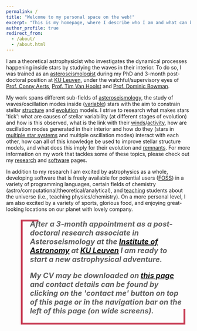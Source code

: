 ```yaml
---
permalink: /
title: "Welcome to my personal space on the web!"
excerpt: "This is my homepage, where I describe who I am and what can be found on this website."
author_profile: true
redirect_from: 
  - /about/
  - /about.html
---
```


<style>
.big-custom-blockquote {
    font-style:italic;
    font-size:20px;
    line-height:24px;
    font-weight:500;
    padding-bottom:0px;
    width: 100%!important;
    padding: 3% 1.5% -1% 1.5%!important;
    margin-bottom: 0px;
    margin-top: 0px;
    margin-left: 0px;
    border-left: 5px solid #C73A52;
    border-bottom: 5px solid #C73A52;
    position: relative;
}

.big-custom-blockquote::before {
    content: ""!important;
    position: absolute!important;
    width: 10%;
    height: 100%!important;
    top: 0;
    left: -1px;
    border-top: 5px solid #C73A52;
}

.big-custom-blockquote::after {
    content: "";
    position: absolute;
    width: 100%;
    height: 15%;
    bottom: -5px;
    left: 0;
    box-shadow: inset -5px 0 0 0 #C73A52;
}
</style>

I am a theoretical astrophysicist who investigates the dynamical processes happening inside stars by studying the waves in their interior.
To do so, I was trained as an [asteroseismologist](https://en.wikipedia.org/wiki/Asteroseismology) during my PhD and 3-month post-doctoral position at [KU Leuven](https://www.kuleuven.be/english/), under the watchful/supervisory eyes of [Prof. Conny Aerts](https://fys.kuleuven.be/ster/staff/conny-aerts), [Prof. Tim Van Hoolst](https://www.kuleuven.be/wieiswie/en/person/00012864) and [Prof. Dominic Bowman](https://dbowman234.github.io).

My work spans different sub-fields of [asteroseismology](https://en.wikipedia.org/wiki/Asteroseismology), the study of waves/oscillation modes inside ([variable](https://en.wikipedia.org/wiki/Variable_star)) stars with the aim to constrain stellar [structure](https://en.wikipedia.org/wiki/Stellar_structure) and [evolution](https://en.wikipedia.org/wiki/Stellar_evolution) models.
I strive to research what makes stars 'tick': what are causes of stellar variability (at different stages of evolution) and how is this observed, what is the link with their [winds](https://en.wikipedia.org/wiki/Stellar_wind)/[activity](https://en.wikipedia.org/wiki/Stellar_magnetic_field#Surface_activity), how are oscillation modes generated in their interior and how do they (stars in [multiple star systems](https://en.wikipedia.org/wiki/Star_system#Multiple_star_systems) and multiple oscillation modes) interact with each other, how can all of this knowledge be used to improve stellar structure models, and what does this imply for their evolution and [remnants](https://en.wikipedia.org/wiki/Stellar_evolution#Stellar_remnants).
For more information on my work that tackles some of these topics, please check out my [research](https://jvb11.github.io/research) and [software](https://jvb11.github.io/software) pages.

In addition to my research I am excited by astrophysics as a whole, developing software that is freely available for potential users ([FOSS](https://en.wikipedia.org/wiki/Free_and_open-source_software)) in a variety of programming languages, certain fields of chemistry (astro/computational/theoretical/analytical), and [teaching](https://jvb11.github.io/teaching) students about the universe (i.e., teaching physics/chemistry).
On a more personal level, I am also excited by a variety of sports, glorious food, and enjoying great-looking locations on our planet with lovely company.

<figure>
  <blockquote class="big-custom-blockquote">
    <b><p>After a 3-month appointment as a post-doctoral research associate in Asteroseismology at the <a href="https://fys.kuleuven.be/ster/">Institute of Astronomy</a> at <a href="https://www.kuleuven.be/english/">KU Leuven</a> I am ready to start a new astrophysical adventure.</p>
    <p>My CV may be downloaded on <a href="https://jvb11.github.io/cv/">this page</a> and contact details can be found by clicking on the 'contact me' button on top of this page or in the navigation bar on the left of this page (on wide screens).</p></b>
  </blockquote>
</figure>

